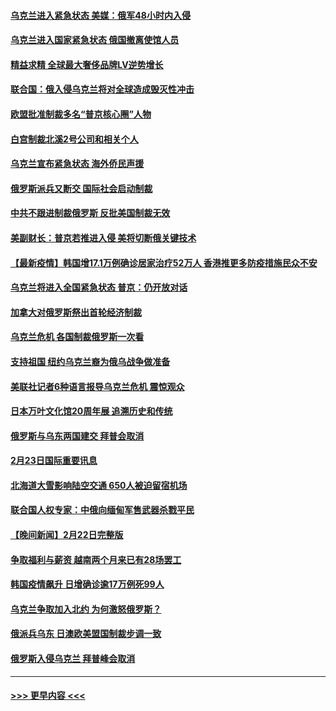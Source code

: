 #### [乌克兰进入紧急状态 美媒：俄军48小时内入侵](../pages/prog202/a103355936.md?t=02241100) 
#### [乌克兰进入国家紧急状态 俄国撤离使馆人员](../pages/prog202/a103355818.md?t=02241100) 
#### [精益求精 全球最大奢侈品牌LV逆势增长](../pages/prog202/a103355762.md?t=02241100) 
#### [联合国：俄入侵乌克兰将对全球造成毁灭性冲击](../pages/prog202/a103355748.md?t=02241100) 
#### [欧盟批准制裁多名“普京核心圈”人物](../pages/prog202/a103355554.md?t=02241100) 
#### [白宫制裁北溪2号公司和相关个人](../pages/prog202/a103355708.md?t=02241100) 
#### [乌克兰宣布紧急状态 海外侨民声援](../pages/prog202/a103355616.md?t=02241100) 
#### [俄罗斯派兵又断交 国际社会启动制裁](../pages/prog202/a103355584.md?t=02241100) 
#### [中共不跟进制裁俄罗斯 反批美国制裁无效](../pages/prog202/a103355545.md?t=02241100) 
#### [美副财长：普京若推进入侵 美将切断俄关键技术](../pages/prog202/a103355448.md?t=02241100) 
#### [【最新疫情】韩国增17.1万例确诊居家治疗52万人 香港推更多防疫措施民众不安](../pages/prog202/a103355571.md?t=02241100) 
#### [乌克兰将进入全国紧急状态 普京：仍开放对话](../pages/prog202/a103355491.md?t=02241100) 
#### [加拿大对俄罗斯祭出首轮经济制裁](../pages/prog202/a103355461.md?t=02241100) 
#### [乌克兰危机 各国制裁俄罗斯一次看](../pages/prog202/a103355157.md?t=02241100) 
#### [支持祖国 纽约乌克兰裔为俄乌战争做准备](../pages/prog202/a103355290.md?t=02241100) 
#### [美联社记者6种语言报导乌克兰危机 震惊观众](../pages/prog202/a103355281.md?t=02241100) 
#### [日本万叶文化馆20周年展 追溯历史和传统](../pages/prog202/a103355366.md?t=02241100) 
#### [俄罗斯与乌东两国建交 拜普会取消](../pages/prog202/a103355320.md?t=02241100) 
#### [2月23日国际重要讯息](../pages/prog202/a103355318.md?t=02241100) 
#### [北海道大雪影响陆空交通 650人被迫留宿机场](../pages/prog202/a103355229.md?t=02241100) 
#### [联合国人权专家：中俄向缅甸军售武器杀戮平民](../pages/prog202/a103355205.md?t=02241100) 
#### [【晚间新闻】2月22日完整版](../pages/prog202/a103355048.md?t=02241100) 
#### [争取福利与薪资 越南两个月来已有28场罢工](../pages/prog202/a103355143.md?t=02241100) 
#### [韩国疫情飙升 日增确诊逾17万例死99人](../pages/prog202/a103355141.md?t=02241100) 
#### [乌克兰争取加入北约 为何激怒俄罗斯？](../pages/prog202/a103355123.md?t=02241100) 
#### [俄派兵乌东 日澳欧美盟国制裁步调一致](../pages/prog202/a103354884.md?t=02241100) 
#### [俄罗斯入侵乌克兰 拜普峰会取消](../pages/prog202/a103355077.md?t=02241100) 

----
#### [ >>> 更早内容 <<< ](../indexes/prog202-earlier.md)

